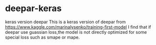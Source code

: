 # deepar-keras
keras version deepar
This is a keras version of deepar from https://www.kaggle.com/marinalysenko/training-first-model
I find that if deepar use guassian loss,the model is not directly optimized for some special loss such as smape or mape.
